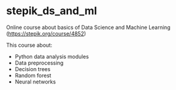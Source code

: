 # stepik_ds_and_ml

Online course about basics of Data Science and Machine Learning
(https://stepik.org/course/4852)

This course about:
- Python data analysis modules
- Data preprocessing
- Decision trees
- Random forest
- Neural networks
